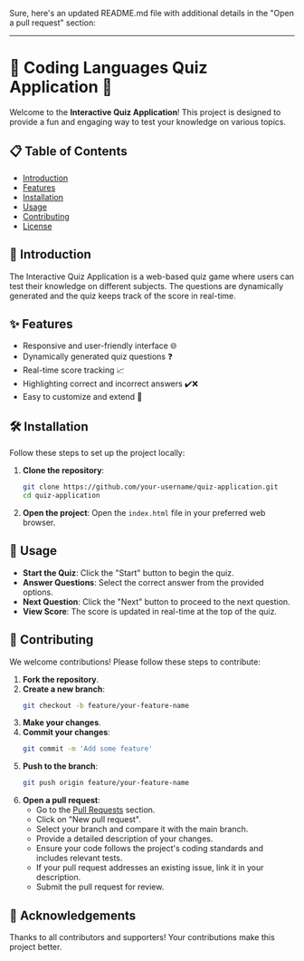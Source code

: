 Sure, here's an updated README.md file with additional details in the "Open a pull request" section:

---

# 🎉 Coding Languages Quiz Application 📝

Welcome to the **Interactive Quiz Application**! This project is designed to provide a fun and engaging way to test your knowledge on various topics.

## 📋 Table of Contents
- [Introduction](#introduction)
- [Features](#features)
- [Installation](#installation)
- [Usage](#usage)
- [Contributing](#contributing)
- [License](#license)

## 📖 Introduction
The Interactive Quiz Application is a web-based quiz game where users can test their knowledge on different subjects. The questions are dynamically generated and the quiz keeps track of the score in real-time.

## ✨ Features
- Responsive and user-friendly interface 🌐
- Dynamically generated quiz questions ❓
- Real-time score tracking 📈
- Highlighting correct and incorrect answers ✔️❌
- Easy to customize and extend 🔧

## 🛠️ Installation
Follow these steps to set up the project locally:

1. **Clone the repository**:
   ```bash
   git clone https://github.com/your-username/quiz-application.git
   cd quiz-application
   ```

2. **Open the project**:
   Open the `index.html` file in your preferred web browser.

## 🚀 Usage
- **Start the Quiz**: Click the "Start" button to begin the quiz.
- **Answer Questions**: Select the correct answer from the provided options.
- **Next Question**: Click the "Next" button to proceed to the next question.
- **View Score**: The score is updated in real-time at the top of the quiz.

## 🤝 Contributing
We welcome contributions! Please follow these steps to contribute:

1. **Fork the repository**.
2. **Create a new branch**:
   ```bash
   git checkout -b feature/your-feature-name
   ```
3. **Make your changes**.
4. **Commit your changes**:
   ```bash
   git commit -m 'Add some feature'
   ```
5. **Push to the branch**:
   ```bash
   git push origin feature/your-feature-name
   ```
6. **Open a pull request**:
   - Go to the [Pull Requests](https://github.com/your-username/quiz-application/pulls) section.
   - Click on "New pull request".
   - Select your branch and compare it with the main branch.
   - Provide a detailed description of your changes.
   - Ensure your code follows the project's coding standards and includes relevant tests.
   - If your pull request addresses an existing issue, link it in your description.
   - Submit the pull request for review.


## 🙏 Acknowledgements
Thanks to all contributors and supporters! Your contributions make this project better.

